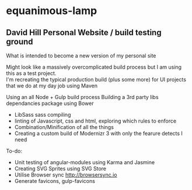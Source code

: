 # equanimous-lamp
## David Hill Personal Website / build testing ground

What is intended to become a new version of my personal site 

Might look like a massively overcomplicated build process but I am using this as a test project.  
I'm recreating the typical production build (plus some more) for UI projects that we do at my day job using Maven

Using an all Node + Gulp build process
Building a 3rd party libs dependancies package using Bower


 * LibSass sass compiling
 * linting of Javascript, css and html, exploring which rules to enforce
 * Combination/Minification of all the things
 * Creating a custom build of Modernizr 3 with only the fearure detects I need
  
 To-do:
  * Unit testing of angular-modules using Karma and Jasmine
  * Creating SVG Sprites using SVG Store 
  * Utilise Browser sync http://browsersync.io
  * Generate favicons, gulp-favicons
